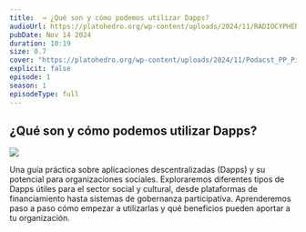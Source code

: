 ```yaml
---
title:  → ¿Qué son y cómo podemos utilizar Dapps?
audioUrl: https://platohedro.org/wp-content/uploads/2024/11/RADIOCYPHER_PP_EPISODIO_4.mp3
pubDate: Nov 14 2024
duration: 10:19
size: 0.7
cover: "https://platohedro.org/wp-content/uploads/2024/11/Podacst_PP_Pieza_4.jpg"
explicit: false
episode: 1
season: 1
episodeType: full
---
```



## ¿Qué son y cómo podemos utilizar Dapps?

![](https://platohedro.org/wp-content/uploads/2024/11/Podacst_PP_Pieza_5.jpg)

Una guía práctica sobre aplicaciones descentralizadas (Dapps) y su potencial para organizaciones sociales. Exploraremos diferentes tipos de Dapps útiles para el sector social y cultural, desde plataformas de financiamiento hasta sistemas de gobernanza participativa. Aprenderemos paso a paso cómo empezar a utilizarlas y qué beneficios pueden aportar a tu organización.